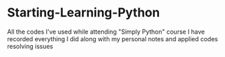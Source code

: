 # Starting-Learning-Python
All the codes I've used while attending "Simply Python" course
I have recorded everything I did along with my personal notes and applied codes resolving issues

